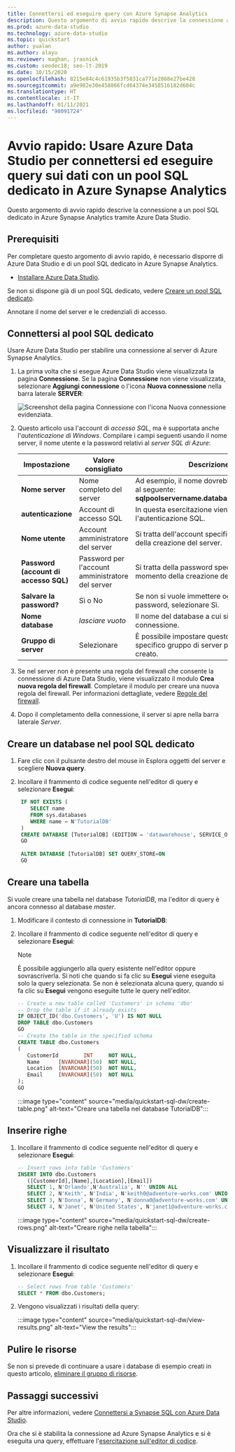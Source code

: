 ```yaml
---
title: Connettersi ed eseguire query con Azure Synapse Analytics
description: Questo argomento di avvio rapido descrive la connessione a un pool SQL dedicato in Azure Synapse Analytics tramite Azure Data Studio.
ms.prod: azure-data-studio
ms.technology: azure-data-studio
ms.topic: quickstart
author: yualan
ms.author: alayu
ms.reviewer: maghan, jrasnick
ms.custom: seodec18; seo-lt-2019
ms.date: 10/15/2020
ms.openlocfilehash: 8215e84c4c61935b3f5831ca771e2868e27be428
ms.sourcegitcommit: a9e982e30e458866fcd64374e3458516182d604c
ms.translationtype: HT
ms.contentlocale: it-IT
ms.lasthandoff: 01/11/2021
ms.locfileid: "98091724"
---
```

# <a name="quickstart-use-azure-data-studio-to-connect-and-query-data-using-a-dedicated-sql-pool-in-azure-synapse-analytics"></a>Avvio rapido: Usare Azure Data Studio per connettersi ed eseguire query sui dati con un pool SQL dedicato in Azure Synapse Analytics

Questo argomento di avvio rapido descrive la connessione a un pool SQL dedicato in Azure Synapse Analytics tramite Azure Data Studio.

## <a name="prerequisites"></a>Prerequisiti
Per completare questo argomento di avvio rapido, è necessario disporre di Azure Data Studio e di un pool SQL dedicato in Azure Synapse Analytics.

- [Installare Azure Data Studio](./download-azure-data-studio.md).

Se non si dispone già di un pool SQL dedicato, vedere [Creare un pool SQL dedicato](/azure/sql-data-warehouse/sql-data-warehouse-get-started-provision).

Annotare il nome del server e le credenziali di accesso.


## <a name="connect-to-your-dedicated-sql-pool"></a>Connettersi al pool SQL dedicato

Usare Azure Data Studio per stabilire una connessione al server di Azure Synapse Analytics.

1. La prima volta che si esegue Azure Data Studio viene visualizzata la pagina **Connessione**. Se la pagina **Connessione** non viene visualizzata, selezionare **Aggiungi connessione** o l'icona **Nuova connessione** nella barra laterale **SERVER**:
   
   ![Screenshot della pagina Connessione con l'icona Nuova connessione evidenziata.](media/quickstart-sql-dw/new-connection-icon.png)

2. Questo articolo usa l'account di *accesso SQL*, ma è supportata anche l'*autenticazione di Windows*. Compilare i campi seguenti usando il nome server, il nome utente e la password relativi al *server SQL di Azure*:

   |   Impostazione    | Valore consigliato | Descrizione |
   |--------------|-----------------|-------------| 
   | **Nome server** | Nome completo del server | Ad esempio, il nome dovrebbe essere simile al seguente: **sqlpoolservername.database.windows.net**. |
   | **autenticazione** | Account di accesso SQL| In questa esercitazione viene usata l'autenticazione SQL. |
   | **Nome utente** | Account amministratore del server | Si tratta dell'account specificato al momento della creazione del server. |
   | **Password (account di accesso SQL)** | Password per l'account amministratore del server | Si tratta della password specificata al momento della creazione del server. |
   | **Salvare la password?** | Sì o No | Se non si vuole immettere ogni volta la password, selezionare Sì. |
   | **Nome database** | *lasciare vuoto* | Il nome del database a cui si effettua la connessione. |
   | **Gruppo di server** | Selezionare <Default> | È possibile impostare questo campo su uno specifico gruppo di server precedentemente creato. | 

3. Se nel server non è presente una regola del firewall che consente la connessione di Azure Data Studio, viene visualizzato il modulo **Crea nuova regola del firewall**. Completare il modulo per creare una nuova regola del firewall. Per informazioni dettagliate, vedere [Regole del firewall](/azure/sql-database/sql-database-firewall-configure).

4. Dopo il completamento della connessione, il server si apre nella barra laterale *Server*.

## <a name="create-a-database-in-your-dedicated-sql-pool"></a>Creare un database nel pool SQL dedicato

1. Fare clic con il pulsante destro del mouse in Esplora oggetti del server e scegliere **Nuova query**.

2. Incollare il frammento di codice seguente nell'editor di query e selezionare **Esegui**:

   ```sql
    IF NOT EXISTS (
       SELECT name
       FROM sys.databases
       WHERE name = N'TutorialDB'
    )
    CREATE DATABASE [TutorialDB] (EDITION = 'datawarehouse', SERVICE_OBJECTIVE='DW100');
    GO  
    
    ALTER DATABASE [TutorialDB] SET QUERY_STORE=ON
    GO
   ```

## <a name="create-a-table"></a>Creare una tabella

Si vuole creare una tabella nel database *TutorialDB*, ma l'editor di query è ancora connesso al database *master*. 

1. Modificare il contesto di connessione in **TutorialDB**:

2. Incollare il frammento di codice seguente nell'editor di query e selezionare **Esegui**:

   > [!NOTE]
   > È possibile aggiungerlo alla query esistente nell'editor oppure sovrascriverla. Si noti che quando si fa clic su **Esegui** viene eseguita solo la query selezionata. Se non è selezionata alcuna query, quando si fa clic su **Esegui** vengono eseguite tutte le query nell'editor.

   ```sql
   -- Create a new table called 'Customers' in schema 'dbo'
   -- Drop the table if it already exists
   IF OBJECT_ID('dbo.Customers', 'U') IS NOT NULL
   DROP TABLE dbo.Customers
   GO
   -- Create the table in the specified schema
   CREATE TABLE dbo.Customers
   (
      CustomerId        INT     NOT NULL,
      Name      [NVARCHAR](50)  NOT NULL,
      Location  [NVARCHAR](50)  NOT NULL,
      Email     [NVARCHAR](50)  NOT NULL
   );
   GO
   ```

    :::image type="content" source="media/quickstart-sql-dw/create-table.png" alt-text="Creare una tabella nel database TutorialDB":::


## <a name="insert-rows"></a>Inserire righe

1. Incollare il frammento di codice seguente nell'editor di query e selezionare **Esegui**:

   ```sql
   -- Insert rows into table 'Customers'
   INSERT INTO dbo.Customers
      ([CustomerId],[Name],[Location],[Email])
      SELECT 1, N'Orlando',N'Australia', N'' UNION ALL
      SELECT 2, N'Keith', N'India', N'keith0@adventure-works.com' UNION ALL
      SELECT 3, N'Donna', N'Germany', N'donna0@adventure-works.com' UNION ALL
      SELECT 4, N'Janet', N'United States', N'janet1@adventure-works.com'
   ```

    :::image type="content" source="media/quickstart-sql-dw/create-rows.png" alt-text="Creare righe nella tabella":::

## <a name="view-the-result"></a>Visualizzare il risultato

1. Incollare il frammento di codice seguente nell'editor di query e selezionare **Esegui**:

   ```sql
   -- Select rows from table 'Customers'
   SELECT * FROM dbo.Customers;
   ```

2. Vengono visualizzati i risultati della query:

    :::image type="content" source="media/quickstart-sql-dw/view-results.png" alt-text="View the results":::


## <a name="clean-up-resources"></a>Pulire le risorse

Se non si prevede di continuare a usare i database di esempio creati in questo articolo, [eliminare il gruppo di risorse](/azure/synapse-analytics/sql-data-warehouse/create-data-warehouse-portal#clean-up-resources).

## <a name="next-steps"></a>Passaggi successivi
Per altre informazioni, vedere [Connettersi a Synapse SQL con Azure Data Studio](/azure/synapse-analytics/sql/get-started-azure-data-studio).

Ora che si è stabilita la connessione ad Azure Synapse Analytics e si è eseguita una query, effettuare l'[esercitazione sull'editor di codice](tutorial-sql-editor.md).